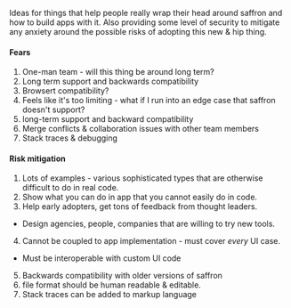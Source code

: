 Ideas for things that help people really wrap their head around saffron and how to build apps with it. Also providing
some level of security to mitigate any anxiety around the possible risks of adopting this new & hip thing.

#### Fears

1. One-man team - will this thing be around long term?
2. Long term support and backwards compatibility
3. Browsert compatibility?
4. Feels like it's too limiting - what if I run into an edge case that saffron doesn't support?
5. long-term support and backward compatibility
6. Merge conflicts & collaboration issues with other team members
7. Stack traces & debugging

#### Risk mitigation

1. Lots of examples - various sophisticated types that are otherwise difficult to do in real code.
2. Show what you can do in app that you cannot easily do in code.
3. Help early adopters, get tons of feedback from thought leaders. 
  - Design agencies, people, companies that are willing to try new tools.
4. Cannot be coupled to app implementation - must cover *every* UI case.
  - Must be interoperable with custom UI code
5. Backwards compatibility with older versions of saffron
6. file format should be human readable & editable.
7. Stack traces can be added to markup language 
